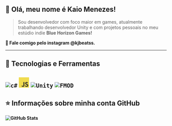 ## 💜 Olá, meu nome é <strong>Kaio Menezes!</strong>

> Sou desenvolvedor com foco maior em games, atualmente trabalhando desenvolvedor Unity e com projetos pessoais no meu estúdio indie <strong>Blue Horizon Games<strong>!

💬 Fale comigo pelo instagram @kjbeatss.

----

## 🚀 Tecnologias e Ferramentas

<code><img height="32" src="https://static-00.iconduck.com/assets.00/c-sharp-c-icon-1822x2048-wuf3ijab.png" alt="c#"/></code>
<code><img height="32" src="https://raw.githubusercontent.com/github/explore/80688e429a7d4ef2fca1e82350fe8e3517d3494d/topics/javascript/javascript.png" alt="Javascript"/></code>
<code><img height="32" src="https://cdn.jsdelivr.net/gh/devicons/devicon/icons/unity/unity-original.svg" alt="Unity"/></code>
<code><img height="32" src="https://global.discourse-cdn.com/standard10/uploads/fmod/optimized/2X/1/17241fbb95f21b768badfee156c593b0ed2bc5ed_2_1024x574.png" alt="FMOD"/></code>
---       
          
## ⭐ Informações sobre minha conta GitHub
![GitHub Stats](https://github-readme-stats.vercel.app/api?username=kaiomenezes57&show_icons=false)
